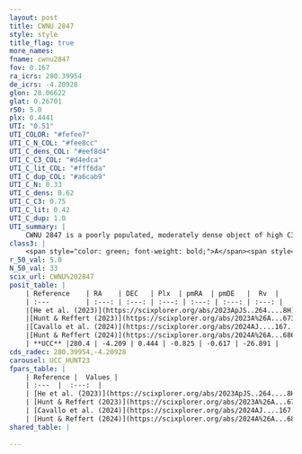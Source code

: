 ```yaml
---
layout: post
title: CWNU 2847
style: style
title_flag: true
more_names: 
fname: cwnu2847
fov: 0.167
ra_icrs: 280.39954
de_icrs: -4.20928
glon: 28.06622
glat: 0.26701
r50: 5.0
plx: 0.4441
UTI: "0.51"
UTI_COLOR: "#fefee7"
UTI_C_N_COL: "#fee8cc"
UTI_C_dens_COL: "#eef8d4"
UTI_C_C3_COL: "#d4edca"
UTI_C_lit_COL: "#fff6da"
UTI_C_dup_COL: "#a6cab9"
UTI_C_N: 0.33
UTI_C_dens: 0.62
UTI_C_C3: 0.75
UTI_C_lit: 0.42
UTI_C_dup: 1.0
UTI_summary: |
    CWNU 2847 is a poorly populated, moderately dense object of high C3 quality. It was recently reported in the literature.
class3: |
    <span style="color: green; font-weight: bold;">A</span><span style="color: #FFC300; font-weight: bold;">B</span>
r_50_val: 5.0
N_50_val: 33
scix_url: CWNU%202847
posit_table: |
    | Reference    | RA    | DEC   | Plx  | pmRA  | pmDE   |  Rv  |
    | :---         | :---: | :---: | :---: | :---: | :---: | :---: |
    |[He et al. (2023)](https://scixplorer.org/abs/2023ApJS..264....8H) | 280.43 | -4.221 | 0.449 | -0.823 | -0.595 | -27.18 |
    |[Hunt & Reffert (2023)](https://scixplorer.org/abs/2023A%26A...673A.114H) | 280.391 | -4.178 | 0.45 | -0.864 | -0.608 | -25.942 |
    |[Cavallo et al. (2024)](https://scixplorer.org/abs/2024AJ....167...12C) | 280.401 | -4.228 | 0.45 | -- | -- | -- |
    |[Hunt & Reffert (2024)](https://scixplorer.org/abs/2024A%26A...686A..42H) | 280.391 | -4.178 | 0.45 | -0.864 | -0.608 | -25.942 |
    | **UCC** |280.4 | -4.209 | 0.444 | -0.825 | -0.617 | -26.891 | 
cds_radec: 280.39954,-4.20928
carousel: UCC_HUNT23
fpars_table: |
    | Reference |  Values |
    | :---  |  :---:  |
    | [He et al. (2023)](https://scixplorer.org/abs/2023ApJS..264....8H) | `A0=3.8, m-M=11.55, logAge=8.75` |
    | [Hunt & Reffert (2023)](https://scixplorer.org/abs/2023A%26A...673A.114H) | `AV50=4.093, diffAV50=1.791, MOD50=11.609, logAge50=8.276` |
    | [Cavallo et al. (2024)](https://scixplorer.org/abs/2024AJ....167...12C) | `AV50=4.33, dMod50=11.11, logAge50=8.46, [Fe/H]50=0.12` |
    | [Hunt & Reffert (2024)](https://scixplorer.org/abs/2024A%26A...686A..42H) | `MassJ=464.269` |
shared_table: |
    
---
```

